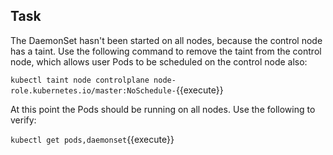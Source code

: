 ## Task

The DaemonSet hasn't been started on all nodes, because the control node has a taint. Use the following command to remove the taint from the control node, which allows user Pods to be scheduled on the control node also:

`kubectl taint node controlplane node-role.kubernetes.io/master:NoSchedule-`{{execute}}

At this point the Pods should be running on all nodes. Use the following to verify:

`kubectl get pods,daemonset`{{execute}}
